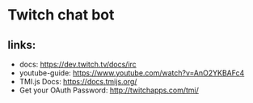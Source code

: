 # Twitch chat bot

## links: 
- docs: https://dev.twitch.tv/docs/irc
- youtube-guide: https://www.youtube.com/watch?v=AnO2YKBAFc4
- TMI.js Docs: https://docs.tmijs.org/
- Get your OAuth Password: http://twitchapps.com/tmi/
